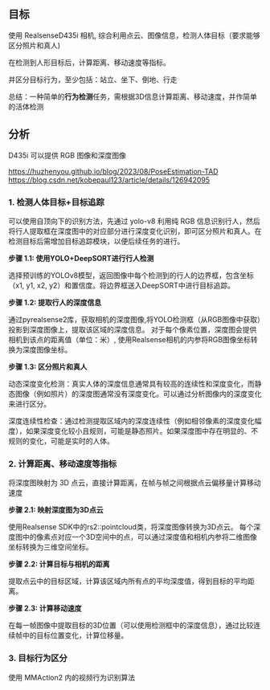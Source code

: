 ## 目标

使用 RealsenseD435i 相机, 综合利用点云、图像信息，检测人体目标（要求能够区分照片和真人)

在检测到人形目标后，计算距离、移动速度等指标。 

并区分目标行为，至少包括：站立、坐下、倒地、行走

总结：一种简单的**行为检测**任务，需根据3D信息计算距离、移动速度，并作简单的活体检测

## 分析

D435i 可以提供 RGB 图像和深度图像

https://huzhenyou.github.io/blog/2023/08/PoseEstimation-TAD
https://blog.csdn.net/kobepaul123/article/details/126942095

### 1. 检测人体目标+目标追踪

可以使用自顶向下的识别方法，先通过 yolo-v8 利用纯 RGB 信息识别行人，然后将行人提取框在深度图中的对应部分进行深度变化识别，即可区分照片和真人。在检测目标后需增加目标追踪模块，以便后续任务的进行。

**步骤 1.1: 使用YOLO+DeepSORT进行行人检测**

选择预训练的YOLOv8模型，返回图像中每个检测到的行人的边界框，包含坐标（x1, y1, x2, y2）和置信度。将边界框送入DeepSORT中进行目标追踪。

**步骤 1.2: 提取行人的深度信息**

通过pyrealsense2库，获取相机的深度图像,将YOLO检测框（从RGB图像中获取）投影到深度图像上，提取该区域的深度信息。
对于每个像素位置，深度图会提供相机到该点的距离值（单位：米）, 使用Realsense相机的内参将RGB图像坐标转换为深度图像坐标。

**步骤 1.3: 区分照片和真人**

动态深度变化检测：真实人体的深度信息通常具有较高的连续性和深度变化，而静态图像（例如照片）的深度图通常没有深度变化。可以通过分析图像内的深度变化来进行区分。

深度连续性检查：通过检测提取区域内的深度连续性（例如相邻像素的深度变化幅度），如果深度变化较小且规则，可能是静态照片。如果深度图中存在明显的、不规则的变化，可能是实时的人体。

### 2. 计算距离、移动速度等指标

将深度图映射为 3D 点云，直接计算距离，在帧与帧之间根据点云偏移量计算移动速度

**步骤 2.1: 映射深度图为3D点云**

使用Realsense SDK中的rs2::pointcloud类，将深度图像转换为3D点云。
每个深度图中的像素点对应一个3D空间中的点，可以通过深度值和相机内参将二维图像坐标转换为三维空间坐标。

**步骤 2.2: 计算目标与相机的距离**

提取点云中的目标区域，计算该区域内所有点的平均深度值，得到目标的平均距离。

**步骤 2.3: 计算移动速度**

在每一帧图像中提取目标的3D位置（可以使用检测框中的深度信息），通过比较连续帧中的目标位置变化，计算位移量。

### 3. 目标行为区分

使用 MMAction2 内的视频行为识别算法
